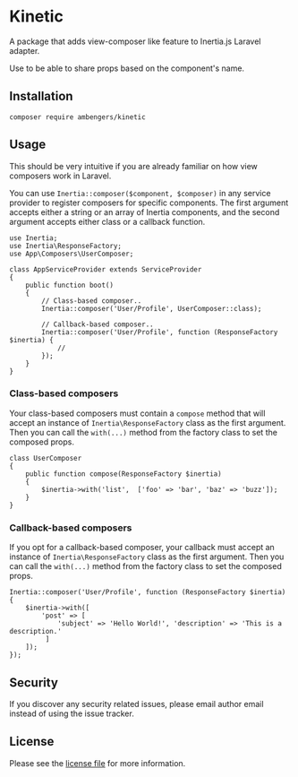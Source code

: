 # Kinetic

A package that adds view-composer like feature to Inertia.js Laravel adapter.

Use to be able to share props based on the component's name.

## Installation

`composer require ambengers/kinetic`

## Usage

This should be very intuitive if you are already familiar on how view composers work in Laravel.

You can use `Inertia::composer($component, $composer)` in any service provider to register composers for specific components.
The first argument accepts either a string or an array of Inertia components, and the second argument accepts either class or a callback function.

```
use Inertia;
use Inertia\ResponseFactory;
use App\Composers\UserComposer;

class AppServiceProvider extends ServiceProvider
{
    public function boot()
    {
        // Class-based composer..
        Inertia::composer('User/Profile', UserComposer::class);

        // Callback-based composer..
        Inertia::composer('User/Profile', function (ResponseFactory $inertia) {
            //
        });
    }
}
```

### Class-based composers

Your class-based composers must contain a `compose` method that will accept an instance of `Inertia\ResponseFactory` class as the first argument.
Then you can call the `with(...)` method from the factory class to set the composed props.

```
class UserComposer
{
    public function compose(ResponseFactory $inertia)
    {
        $inertia->with('list',  ['foo' => 'bar', 'baz' => 'buzz']);
    }
}
```

### Callback-based composers

If you opt for a callback-based composer, your callback must accept an instance of `Inertia\ResponseFactory` class as the first argument.
Then you can call the `with(...)` method from the factory class to set the composed props.

```
Inertia::composer('User/Profile', function (ResponseFactory $inertia) {
    $inertia->with([
        'post' => [
            'subject' => 'Hello World!', 'description' => 'This is a description.'
         ]
    ]);
});
```

## Security

If you discover any security related issues, please email author email instead of using the issue tracker.

## License

Please see the [license file](license.md) for more information.
